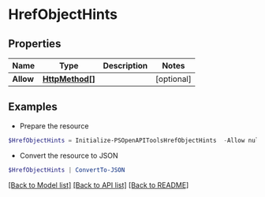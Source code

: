 # HrefObjectHints
## Properties

Name | Type | Description | Notes
------------ | ------------- | ------------- | -------------
**Allow** | [**HttpMethod[]**](HttpMethod.md) |  | [optional] 

## Examples

- Prepare the resource
```powershell
$HrefObjectHints = Initialize-PSOpenAPIToolsHrefObjectHints  -Allow null
```

- Convert the resource to JSON
```powershell
$HrefObjectHints | ConvertTo-JSON
```

[[Back to Model list]](../README.md#documentation-for-models) [[Back to API list]](../README.md#documentation-for-api-endpoints) [[Back to README]](../README.md)

